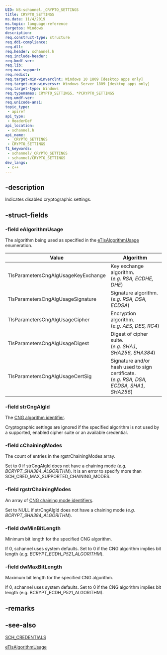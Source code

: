 ```yaml
---
UID: NS:schannel._CRYPTO_SETTINGS
title: CRYPTO_SETTINGS
ms.date: 11/4/2019
ms.topic: language-reference
targetos: Windows
description: 
req.construct-type: structure
req.ddi-compliance: 
req.dll: 
req.header: schannel.h
req.include-header: 
req.kmdf-ver: 
req.lib: 
req.max-support: 
req.redist: 
req.target-min-winverclnt: Windows 10 1809 [desktop apps only]
req.target-min-winversvr: Windows Server 1809 [desktop apps only]
req.target-type: Windows
req.typenames: CRYPTO_SETTINGS, *PCRYPTO_SETTINGS
req.umdf-ver: 
req.unicode-ansi: 
topic_type:
 - apiref
api_type:
 - HeaderDef
api_location:
 - schannel.h
api_name:
 - _CRYPTO_SETTINGS
 - CRYPTO_SETTINGS
f1_keywords:
 - schannel/_CRYPTO_SETTINGS
 - schannel/CRYPTO_SETTINGS
dev_langs:
 - c++
---
```


## -description
Indicates disabled cryptographic settings.

## -struct-fields

### -field eAlgorithmUsage
The algorithm being used as specified in the [eTlsAlgorithmUsage](ne-schannel-etlsalgorithmusage.md) enumeration.

|Value|Algorithm|
|--|--|
|TlsParametersCngAlgUsageKeyExchange |Key exchange algorithm. <br>(*e.g. RSA, ECDHE, DHE*) |
|TlsParametersCngAlgUsageSignature   |Signature algorithm. <br>(*e.g. RSA, DSA, ECDSA*)|
|TlsParametersCngAlgUsageCipher      |Encryption algorithm. <br>(*e.g. AES, DES, RC4*)|
|TlsParametersCngAlgUsageDigest      |Digest of cipher suite. <br> (*e.g. SHA1, SHA256, SHA384*)|
|TlsParametersCngAlgUsageCertSig     |Signature and/or hash used to sign certificate. <br>(*e.g. RSA, DSA, ECDSA, SHA1, SHA256*)|


### -field strCngAlgId
The <a href="https://docs.microsoft.com/windows/win32/seccng/cng-algorithm-identifiers?redirectedfrom=MSDN">CNG algorithm identifier</a>.

Cryptographic settings are ignored if the specified algorithm is not used by a supported, enabled cipher suite or an available credential.

### -field cChainingModes
The count of entries in the rgstrChainingModes array. 

Set to 0 if strCngAlgId does not have a chaining mode (*e.g. BCRYPT_SHA384_ALGORITHM*). It is an error to specify more than SCH_CRED_MAX_SUPPORTED_CHAINING_MODES.

### -field rgstrChainingModes
An array of <a href="https://msdn.microsoft.com/library/windows/desktop/aa376211(v=vs.85).aspx">CNG chaining mode identifiers</a>. 

Set to NULL if strCngAlgId does not have a chaining mode (*e.g. BCRYPT_SHA384_ALGORITHM*).

### -field dwMinBitLength
Minimum bit length for the specified CNG algorithm. 

If 0, schannel uses system defaults. Set to 0 if the CNG algorithm implies bit length (*e.g. BCRYPT_ECDH_P521_ALGORITHM*).

### -field dwMaxBitLength
Maximum bit length for the specified CNG algorithm.

If 0, schannel uses system defaults. Set to 0 if the CNG algorithm implies bit length (e.g. BCRYPT_ECDH_P521_ALGORITHM).

## -remarks

## -see-also
[SCH_CREDENTIALS](ns-schannel-sch_credentials.md)

[eTlsAlgorithmUsage](ne-schannel-etlsalgorithmusage.md)
